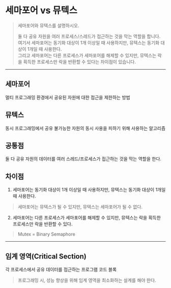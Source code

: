 # 세마포어 vs 뮤텍스

> 세마포어와 뮤텍스를 설명하시오.
>
> 둘 다 공유 자원을 여러 프로세스/스레드가 접근하는 것을 막는 역할을 합니다.  
> 여기서 세마포어는 동기화 대상이 1개 이상일 때 사용하지만, 뮤텍스는 동기화 대상이 1개일 때 사용한다.  
> 그리고 세마포어는 다른 프로세스가 세마포어를 해제할 수 있지만, 뮤텍스는 락을 획득한 프로세스만 락을 반환할 수 있다는 차이점이 있습니다.

---

## 세마포어

멀티 프로그래밍 환경에서 공유된 자원에 대한 접근을 제한하는 방법 

## 뮤텍스

동시 프로그래밍에서 공유 불가능한 자원의 동시 사용을 피하기 위해 사용하는 알고리즘

## 공통점

둘 다 공유 자원의 데이터를 여러 스레드/프로세스가 접근하는 것을 막는 역할을 한다.

## 차이점

1. 세마포어는 동기화 대상이 1개 이상일 때 사용하지만, 뮤텍스는 동기화 대상이 1개일 때 사용한다.

> 세마포어는 뮤텍스가 될 수 있지만, 뮤텍스는 세마포어가 될 수 없다.

2. 세마포어는 다른 프로세스가 세마포어를 해제할 수 있지만, 뮤텍스는 락을 획득한 프로세스만 락을 반환할 수 있다.

> Mutex = Binary Semaphore

---

## 임계 영역(Critical Section)

각 프로세스에서 공유 데이터를 접근하는 프로그램 코드 블록

> 프로그래밍 시, 성능 향상을 위해 임계 영역을 최소화하는 설계를 해야 한다.
